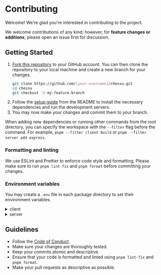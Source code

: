 # Contributing

Welcome! We're glad you're interested in contributing to the project.

We welcome contributions of any kind; however, for **feature changes or additions**, please open an issue first for discussion.

## Getting Started

1. [Fork this repository](https://github.com/nizefoo/chessu/fork) to your GitHub account. You can then clone the repository to your local machine and create a new branch for your changes.
   ```sh
   git clone https://github.com/[your-username]/chessu.git
   cd chessu
   git checkout -b my-feature-branch
   ```
2. Follow the [setup guide](./README.md#getting-started) from the README to install the necessary dependencies and run the development servers.
3. You may now make your changes and commit them to your branch.

When adding new dependencies or running other commands from the root directory, you can specify the workspace with the `--filter` flag before the command. For example, `pnpm --filter client build` or `pnpm --filter server add express`.

### Formatting and linting

We use ESLint and Prettier to enforce code style and formatting. Please make sure to run `pnpm lint-fix` and `pnpm format` before committing your changes.

### Environment variables

You may create a `.env` file in each package directory to set their environment variables.

<details>
<summary>client</summary>

```env
NEXT_PUBLIC_API_URL=http://localhost:3001 # replace with backend URL
```

</details>

<details>
<summary>server</summary>

```env
CORS_ORIGIN=http://localhost:3000 # replace with frontend URL
PORT=3001
SESSION_SECRET=randomstring # replace for security

# PostgreSQL connection info (required)
PGHOST=db.example.com
PGUSER=exampleuser
PGPASSWORD=examplepassword
PGDATABASE=chessu
```

</details>

## Guidelines

- Follow the [Code of Conduct](CODE_OF_CONDUCT.md).
- Make sure your changes are thoroughly tested.
- Keep your commits atomic and descriptive.
- Ensure that your code is formatted and linted using `pnpm lint-fix` and `pnpm format`.
- Make your pull requests as descriptive as possible.
